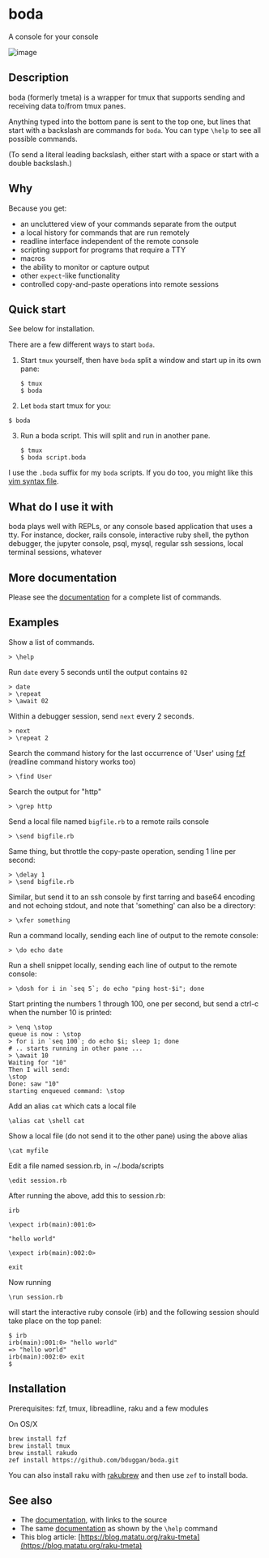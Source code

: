 # boda

A console for your console

![image](https://user-images.githubusercontent.com/58956/89128554-6e741000-d4c4-11ea-846a-32189f23900c.png)

## Description

boda (formerly tmeta) is a wrapper for tmux that supports
sending and receiving data to/from tmux panes.

Anything typed into the bottom pane is sent to the top one, but
lines that start with a backslash are commands for `boda`.
You can type `\help` to see all possible commands.

(To send a literal leading backslash, either start with a
space or start with a double backslash.)

## Why

Because you get:

- an uncluttered view of your commands separate from the output
- a local history for commands that are run remotely
- readline interface independent of the remote console
- scripting support for programs that require a TTY
- macros
- the ability to monitor or capture output
- other `expect`-like functionality
- controlled copy-and-paste operations into remote sessions

## Quick start

See below for installation.

There are a few different ways to start `boda`.

1. Start `tmux` yourself, then have `boda` split a window and
start up in its own pane:
   ```
   $ tmux
   $ boda
   ```

2. Let `boda` start tmux for you:
  ```
  $ boda
  ```

3. Run a boda script.  This will split and run in another pane.
   ```
   $ tmux
   $ boda script.boda
   ```

I use the `.boda` suffix for my `boda` scripts.  If you do too, you
might like this [vim syntax file](syntax/boda.vim).

## What do I use it with

boda plays well with REPLs, or any console based
application that uses a tty.  For instance, docker, rails
console, interactive ruby shell, the python debugger, the
jupyter console, psql, mysql, regular ssh sessions, local
terminal sessions, whatever

## More documentation

Please see the [documentation](https://github.com/bduggan/tmeta/blob/master/doc.md) for a complete list of commands.

## Examples

  Show a list of commands.
  ```
  > \help
  ```

  Run `date` every 5 seconds until the output contains `02`
  ```
  > date
  > \repeat
  > \await 02
  ```

  Within a debugger session, send `next` every 2 seconds.
  ```
  > next
  > \repeat 2
  ```

  Search the command history for the last occurrence of 'User' using [fzf](https://github.com/junegunn/fzf)
  (readline command history works too)
  ```
  > \find User
  ```

  Search the output for "http"
  ```
  > \grep http
  ```

  Send a local file named `bigfile.rb` to a remote rails console
  ```
  > \send bigfile.rb
  ```

  Same thing, but throttle the copy-paste operation, sending 1 line per second:
  ```
  > \delay 1
  > \send bigfile.rb
  ```

  Similar, but send it to an ssh console by first tarring and base64 encoding
  and not echoing stdout, and note that 'something' can also be a directory:
  ```
  > \xfer something
  ```

  Run a command locally, sending each line of output to the remote console:
  ```
  > \do echo date
  ```

  Run a shell snippet locally, sending each line of output to the remote console:
  ```
  > \dosh for i in `seq 5`; do echo "ping host-$i"; done
  ```

  Start printing the numbers 1 through 100, one per second, but send a ctrl-c
  when the number 10 is printed:
  ```
  > \enq \stop
  queue is now : \stop
  > for i in `seq 100`; do echo $i; sleep 1; done
  # .. starts running in other pane ...
  > \await 10
  Waiting for "10"
  Then I will send:
  \stop
  Done: saw "10"
  starting enqueued command: \stop
  ```

  Add an alias `cat` which cats a local file
  ```
  \alias cat \shell cat
  ```

  Show a local file (do not send it to the other pane) using the above alias
  ```
  \cat myfile
  ```

  Edit a file named session.rb, in ~/.boda/scripts
  ```
  \edit session.rb
  ```

  After running the above, add this to session.rb:
  ```
  irb

  \expect irb(main):001:0>

  "hello world"

  \expect irb(main):002:0>

  exit
  ```

  Now running
  ```
  \run session.rb
  ```

  will start the interactive ruby console (irb) and the following
  session should take place on the top panel:

  ```
  $ irb
  irb(main):001:0> "hello world"
  => "hello world"
  irb(main):002:0> exit
  $
  ```

## Installation

Prerequisites: fzf, tmux, libreadline, raku and a few modules

On OS/X
```
brew install fzf
brew install tmux
brew install rakudo
zef install https://github.com/bduggan/boda.git
```

You can also install raku with [rakubrew](https://rakubrew.org)
and then use `zef` to install boda.

## See also

* The [documentation](https://github.com/bduggan/boda/blob/master/doc.md), with links to the source
* The same [documentation](https://github.com/bduggan/boda/blob/master/help.md) as shown by the `\help` command
* This blog article: [https://blog.matatu.org/raku-tmeta](https://blog.matatu.org/raku-tmeta)
